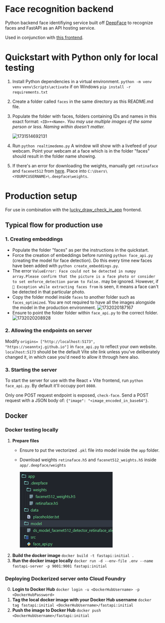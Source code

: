 # Face recognition backend

Python backend face identifiying service built off [DeepFace](https://github.com/serengil/deepface) to recognize faces and FastAPI as an API hosting service.

Used in conjunction with [this frontend](https://github.com/seanntxj/lucky_draw_check_in_app).

# Quickstart with Python only for local testing

1. Install Python dependencies in a virtual environment.
   `python -m venv venv`
   `venv\Scripts\activate` if on Windows
   `pip install -r requirements.txt`
2. Create a folder called `faces` in the same directory as this README.md file.
3. Populate the folder with faces, folders containing IDs and names in this exact format: `<ID>+<Name>`.
   *You may use multiple images of the same person or less. Naming within doesn't matter.*

   ![1731514692131](image/README/1731514692131.png)
4. Run  `python realtimedemo.py`
   A window will show with a livefeed of your webcam. Point your webcam at a face which is in the folder "faces" should result in the folder name showing.
5. If there's an error for downloading the weights, manually get `retinaface` and `facenet512` from [here](https://github.com/serengil/deepface_models/releases/tag/v1.0). Place into `C:\Users\<YOURPCUSERNAME>\.deepface\weights`.

# Production setup

For use in combination with the [lucky_draw_check_in_app](https://github.com/seanntxj/lucky_draw_check_in_app) frontend.

## Typical flow for production use

### 1. Creating embeddings

- Populate the folder "faces" as per the instructions in the quickstart.
- Force the creation of embeddings before running `python face_api.py` (creating the model for face detection). Do this every time new faces have been added with `python create_embeddings.py`.
- The error `ValueError: Face could not be detected in numpy array.Please confirm that the picture is a face photo or consider to set enforce_detection param to False.` may be ignored. However, if `🔴 Exception while extracting faces from` is seen, it means a face can't be detected in that particular photo.
- Copy the folder model inside `faces` to another folder such as `faces_optimized`. You are not required to have all the images alongside the model in the production environment.
  ![1732020187167](image/README/1732020187167.png)
- Ensure to point the folder folder within `face_api.py` to the correct folder.
  ![1732020208928](image/README/1732020208928.png)

### 2. Allowing the endpoints on server

Modify `origins= ["http://localhost:5173", "https://seanntxj.github.io"]` in `face_api.py` to reflect your own website. `localhost:5173` should be the default Vite site link unless you've deliberately changed it, in which case you'd need to allow it through here also.

### 3. Starting the server

To start the server for use with the React + Vite frontend, run `python face_api.py`. By default it'll occupy port `8080`.

Only one POST request endpoint is exposed, `check-face`. Send a POST request with a JSON body of: `{"image": "<image_encoded_in_base64"}`.

## Docker

### Docker testing locally

1. **Prepare files**
   - Ensure to put the vectorized `.pkl` file into model inside the `app` folder.
   - Download weights `retinaface.h5` and  `facenet512_weights.h5` inside  `app/.deepface/weights`

     ![1732809417377](image/README/1732809417377.png)
2. **Build the docker image**
   `docker build -t fastapi:initial .`
3. **Run the docker image locally**
   `docker run -d --env-file .env --name fastapi-server -p 9001:9001 fastapi:initial`

### Deploying Dockerized server onto Cloud Foundry

0. **Login to Docker Hub**
   `docker login -u <DockerHubUsername> -p <DockerHubPassword>`
1. **Tag the local docker image with your Docker Hub username**
   `docker tag fastapi:initial <DockerHubUsername>/fastapi:initial`
2. **Push the image to Docker Hub**
   `docker push <DockerHubUsername>/fastapi:initial`
